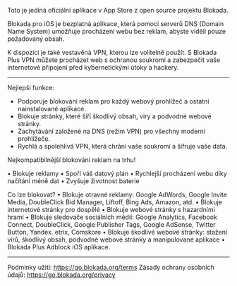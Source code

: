 Toto je jediná oficiální aplikace v App Store z open source projektu Blokada.

Blokada pro iOS je bezplatná aplikace, která pomocí serverů DNS (Domain Name System) umožňuje procházení webu bez reklam, abyste viděli pouze požadovaný obsah.

K dispozici je také vestavěná VPN, kterou lze volitelně použít. S Blokada Plus VPN můžete procházet web s ochranou soukromí a zabezpečit vaše internetové připojení před kybernetickými útoky a hackery.

----

Nejlepší funkce:

- Podporuje blokování reklam pro každý webový prohlížeč a ostatní nainstalované aplikace.
- Blokuje stránky, které šíří škodlivý obsah, viry a podvodné webové stránky.
- Zachytávání založené na DNS (režim VPN) pro všechny moderní prohlížeče.
- Rychlá a spolehlivá VPN, která chrání vaše soukromí a šifruje vaše data.

Nejkompatibilnější blokování reklam na trhu!

• Blokuje reklamy • Spoří váš datový plán • Rychlejší procházení webu díky načítání méně dat • Zvyšuje životnost baterie

Co lze blokovat? • Blokuje otravné reklamy: Google AdWords, Google Invite Media, DoubleClick Bid Manager, Liftoff, Bing Ads, Amazon, atd. • Blokuje internetové stránky pro dospělé • Blokuje webové stránky s hazardními hrami • Blokuje sledovače sociálních médií: Google Analytics, Facebook Connect, DoubleClick, Google Publisher Tags, Google AdSense, Twitter Button, Yandex. etrix, Comskore • Blokuje škodlivé webové stránky: stažení virů, škodlivý obsah, podvodné webové stránky a manipulované aplikace • Blokada Plus Adblock iOS aplikace.

----

Podmínky užití: https://go.blokada.org/terms Zásady ochrany osobních údajů: https://go.blokada.org/privacy
